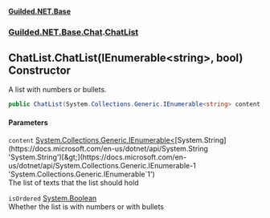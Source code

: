 #### [Guilded.NET.Base](Guilded_NET_Base.md 'Guilded.NET.Base')
### [Guilded.NET.Base.Chat](Guilded_NET_Base.md#Guilded_NET_Base_Chat 'Guilded.NET.Base.Chat').[ChatList](ChatList.md 'Guilded.NET.Base.Chat.ChatList')
## ChatList.ChatList(IEnumerable&lt;string&gt;, bool) Constructor
A list with numbers or bullets.  
```csharp
public ChatList(System.Collections.Generic.IEnumerable<string> content, bool isOrdered=false);
```
#### Parameters
<a name='Guilded_NET_Base_Chat_ChatList_ChatList(System_Collections_Generic_IEnumerable_string__bool)_content'></a>
`content` [System.Collections.Generic.IEnumerable&lt;](https://docs.microsoft.com/en-us/dotnet/api/System.Collections.Generic.IEnumerable-1 'System.Collections.Generic.IEnumerable`1')[System.String](https://docs.microsoft.com/en-us/dotnet/api/System.String 'System.String')[&gt;](https://docs.microsoft.com/en-us/dotnet/api/System.Collections.Generic.IEnumerable-1 'System.Collections.Generic.IEnumerable`1')  
The list of texts that the list should hold
  
<a name='Guilded_NET_Base_Chat_ChatList_ChatList(System_Collections_Generic_IEnumerable_string__bool)_isOrdered'></a>
`isOrdered` [System.Boolean](https://docs.microsoft.com/en-us/dotnet/api/System.Boolean 'System.Boolean')  
Whether the list is with numbers or with bullets
  
